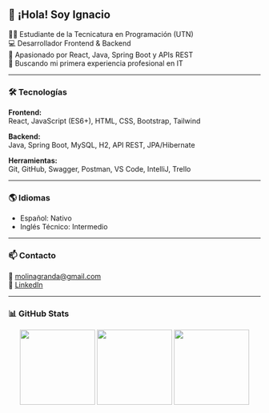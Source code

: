 ## 👋 ¡Hola! Soy Ignacio

🧑‍💻 Estudiante de la Tecnicatura en Programación (UTN)  
💻 Desarrollador Frontend & Backend  
🚀 Apasionado por React, Java, Spring Boot y APIs REST  
🎯 Buscando mi primera experiencia profesional en IT

---

### 🛠️ Tecnologías

**Frontend:**  
React, JavaScript (ES6+), HTML, CSS, Bootstrap, Tailwind

**Backend:**  
Java, Spring Boot, MySQL, H2, API REST, JPA/Hibernate

**Herramientas:**  
Git, GitHub, Swagger, Postman, VS Code, IntelliJ, Trello

---

### 🌎 Idiomas

- Español: Nativo  
- Inglés Técnico: Intermedio

---

### 📫 Contacto

📧 molinagranda@gmail.com  
🔗 [LinkedIn](https://www.linkedin.com/in/ignacio-ezequiel-molina-granda-2a2aa6272)

---

### 📊 GitHub Stats

<div align="center">
  <img src="https://github-readme-stats.vercel.app/api?username=Ignacio-Molina-0804&show_icons=true&theme=dracula" height="150" />
  <img src="https://github-readme-stats.vercel.app/api/top-langs?username=Ignacio-Molina-0804&layout=compact&theme=dracula" height="150" />
  <img src="https://streak-stats.demolab.com?user=Ignacio-Molina-0804&theme=dracula" height="150" />
</div>

